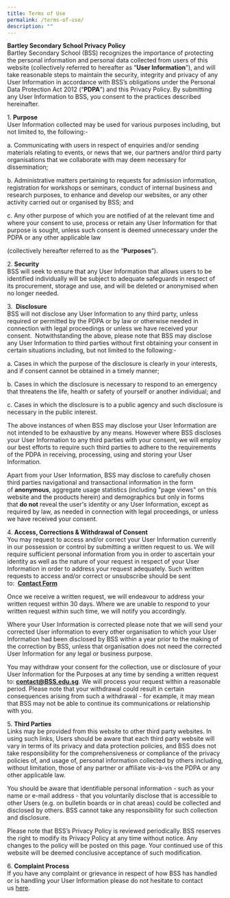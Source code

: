 ```yaml
---
title: Terms of Use
permalink: /terms-of-use/
description: ""
---
```


**Bartley Secondary School Privacy Policy** <br>
Bartley Secondary School (BSS) recognizes the importance of protecting the personal information and personal data collected from users of this website (collectively referred to hereafter as “**User Information**”), and will take reasonable steps to maintain the security, integrity and privacy of any User Information in accordance with BSS’s obligations under the Personal Data Protection Act 2012 (“**PDPA**”) and this Privacy Policy. By submitting any User Information to BSS, you consent to the practices described hereinafter.

1. **Purpose** <br>
User Information collected may be used for various purposes including, but not limited to, the following:-

a. Communicating with users in respect of enquiries and/or sending materials relating to events, or news that we, our partners and/or third party organisations that we collaborate with may deem necessary for dissemination;

b. Administrative matters pertaining to requests for admission information, registration for workshops or seminars, conduct of internal business and research purposes, to enhance and develop our websites, or any other activity carried out or organised by BSS; and

c. Any other purpose of which you are notified of at the relevant time and where your consent to use, process or retain any User Information for that purpose is sought, unless such consent is deemed unnecessary under the PDPA or any other applicable law

(collectively hereafter referred to as the “**Purposes**”).

2. **Security** <br>
BSS will seek to ensure that any User Information that allows users to be identified individually will be subject to adequate safeguards in respect of its procurement, storage and use, and will be deleted or anonymised when no longer needed.

3\.  **Disclosure** <br>
BSS will not disclose any User Information to any third party, unless required or permitted by the PDPA or by law or otherwise needed in connection with legal proceedings or unless we have received your consent.  Notwithstanding the above, please note that BSS may disclose any User Information to third parties without first obtaining your consent in certain situations including, but not limited to the following:-

a. Cases in which the purpose of the disclosure is clearly in your interests, and if consent cannot be obtained in a timely manner;

b. Cases in which the disclosure is necessary to respond to an emergency that threatens the life, health or safety of yourself or another individual; and

c. Cases in which the disclosure is to a public agency and such disclosure is necessary in the public interest.

The above instances of when BSS may disclose your User Information are not intended to be exhaustive by any means. However where BSS discloses your User Information to any third parties with your consent, we will employ our best efforts to require such third parties to adhere to the requirements of the PDPA in receiving, processing, using and storing your User Information.

Apart from your User Information, BSS may disclose to carefully chosen third parties navigational and transactional information in the form of **anonymous**, aggregate usage statistics (including "page views" on this website and the products herein) and demographics but only in forms that **do not** reveal the user's identity or any User Information, except as required by law, as needed in connection with legal proceedings, or unless we have received your consent.

4. **Access, Corrections & Withdrawal of Consent** <br>
You may request to access and/or correct your User Information currently in our possession or control by submitting a written request to us. We will require sufficient personal information from you in order to ascertain your identity as well as the nature of your request in respect of your User Information in order to address your request adequately. Such written requests to access and/or correct or unsubscribe should be sent to:  **[Contact Form](https://docs.google.com/forms/d/e/1FAIpQLSevbbC5k7REnoI_Hzv34CZBfVSoFI4KF0UwX9WKi9hLELfgRg/viewform?c=0&w=1)**

Once we receive a written request, we will endeavour to address your written request within 30 days. Where we are unable to respond to your written request within such time, we will notify you accordingly.

Where your User Information is corrected please note that we will send your corrected User information to every other organisation to which your User Information had been disclosed by BSS within a year prior to the making of the correction by BSS, unless that organisation does not need the corrected User Information for any legal or business purpose.

You may withdraw your consent for the collection, use or disclosure of your User Information for the Purposes at any time by sending a written request to: **[contact@BSS.edu.sg](mailto:contact@sji.edu.sg)**. We will process your request within a reasonable period. Please note that your withdrawal could result in certain consequences arising from such a withdrawal - for example, it may mean that BSS may not be able to continue its communications or relationship with you.

5. **Third Parties** <br>
Links may be provided from this website to other third party websites. In using such links, Users should be aware that each third party website will vary in terms of its privacy and data protection policies, and BSS does not take responsibility for the comprehensiveness or compliance of the privacy policies of, and usage of, personal information collected by others including, without limitation, those of any partner or affiliate vis-à-vis the PDPA or any other applicable law.

You should be aware that identifiable personal information - such as your name or e-mail address - that you voluntarily disclose that is accessible to other Users (e.g. on bulletin boards or in chat areas) could be collected and disclosed by others. BSS cannot take any responsibility for such collection and disclosure.

Please note that BSS’s Privacy Policy is reviewed periodically. BSS reserves the right to modify its Privacy Policy at any time without notice. Any changes to the policy will be posted on this page. Your continued use of this website will be deemed conclusive acceptance of such modification.

6. **Complaint Process** <br>
If you have any complaint or grievance in respect of how BSS has handled or is handling your User Information please do not hesitate to contact us [here](https://docs.google.com/forms/d/e/1FAIpQLSevbbC5k7REnoI_Hzv34CZBfVSoFI4KF0UwX9WKi9hLELfgRg/viewform?c=0&w=1).